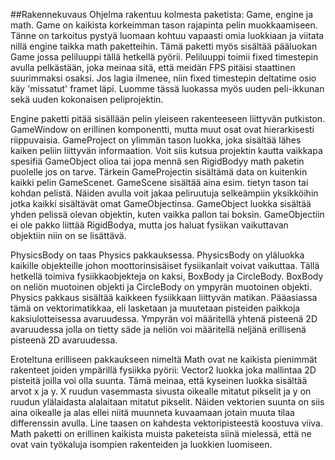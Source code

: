##Rakennekuvaus
Ohjelma rakentuu kolmesta paketista: Game, engine ja math. Game on kaikista
korkeimman tason rajapinta pelin muokkaamiseen. Tänne on tarkoitus pystyä 
luomaan kohtuu vapaasti omia luokkiaan ja viitata nillä engine taikka math 
paketteihin. Tämä paketti myös sisältää pääluokan Game jossa peliluuppi 
tällä hetkellä pyörii. Peliluuppi toimii fixed timestepin avulla pelkästään,
joka meinaa sitä, että meidän FPS pitäisi staattinen suurimmaksi osaksi.
Jos lagia ilmenee, niin fixed timestepin deltatime osio käy 'missatut' framet
läpi. Luomme tässä luokassa myös uuden peli-ikkunan sekä uuden kokonaisen 
peliprojektin.

Engine paketti pitää sisällään pelin yleiseen rakenteeseen liittyvän putkiston.
GameWindow on erillinen komponentti, mutta muut osat ovat hierarkisesti riippuvaisia.
GameProject on ylimmän tason luokka, joka sisältää lähes kaiken peliin liittyvän
informaation. Voit siis kutsua projektin kautta vaikkapa spesifiä GameObject
olioa tai jopa mennä sen RigidBodyy math paketin puolelle jos on tarve. Tärkein
GameProjectin sisältämä data on kuitenkin kaikki pelin GameScenet. GameScene 
sisältää aina esim. tietyn tason tai kohdan pelistä. Näiden avulla voit jakaa
peliruutuja selkeämpiin yksikköihin jotka kaikki sisältävät omat GameObjectinsa.
GameObject luokka sisältää yhden pelissä olevan objektin, kuten vaikka pallon
tai boksin. GameObjectiin ei ole pakko liittää RigidBodya, mutta jos haluat
fysiikan vaikuttavan objektiin niin on se lisättävä.

PhysicsBody on taas Physics pakkauksessa. PhysicsBody on yläluokka kaikille objekteille
johon moottorinsisäiset fysiikanlait voivat vaikuttaa. Tällä hetkellä toimiva
fysiikkaobjekteja on kaksi, BoxBody ja CircleBody. BoxBody on neliön muotoinen
objekti ja CircleBody on ympyrän muotoinen objekti.
Physics pakkaus sisältää kaikkeen fysiikkaan
liittyvän matikan. Pääasiassa tämä on vektorimatikkaa, eli lasketaan ja
muutetaan pisteiden paikkoja kaksiulotteisessa avaruudessa. Ympyrän voi määritellä
yhtenä pisteenä 2D avaruudessa jolla on tietty säde ja neliön voi määritellä
neljänä erillisenä pisteenä 2D avaruudessa. 

Eroteltuna erilliseen pakkaukseen nimeltä Math ovat ne kaikista pienimmät 
rakenteet joiden ympärillä fysiikka pyörii:
Vector2 luokka joka mallintaa 2D pisteitä joilla voi olla suunta. Tämä meinaa, että kyseinen luokka sisältää arvot x ja y. X ruudun vasemmasta
sivusta oikealle mitatut pikselit ja y on ruudun ylälaidasta alalaitaan mitatut
pikselit. Näiden vektorien suunta on siis aina oikealle ja alas ellei niitä
muunneta kuvaamaan jotain muuta tilaa differenssin avulla. Line
taasen on kahdesta vektoripisteestä koostuva viiva. Math paketti on erillinen
kaikista muista paketeista siinä mielessä, että ne ovat vain työkaluja isompien
rakenteiden ja luokkien luomiseen.
